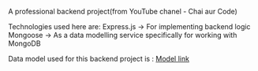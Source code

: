 A professional backend project(from YouTube chanel - Chai aur Code)

Technologies used here are:
Express.js -> For implementing backend logic
Mongoose -> As a data modelling service specifically for working with MongoDB

Data model used for this backend project is :
[Model link](https://app.eraser.io/workspace/YtPqZ1VogxGy1jzIDkzj)
